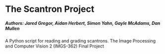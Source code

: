 # The Scantron Project
##### Authors: Jared Gregor, Aidan Herbert, Simon Yahn, Gayle McAdams, Dan Mullen
A Python script for reading and grading scantrons. The Image Processing and Computer Vision 2 (IMGS-362) Final Project
